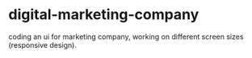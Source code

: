 # digital-marketing-company

coding an ui for marketing company, working on different screen sizes (responsive design).
